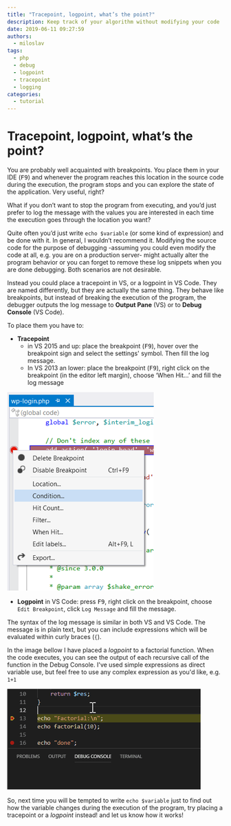 ```yaml
---
title: "Tracepoint, logpoint, what’s the point?"
description: Keep track of your algorithm without modifying your code
date: 2019-06-11 09:27:59
authors:
  - miloslav
tags:
  - php
  - debug
  - logpoint
  - tracepoint
  - logging
categories:
  - tutorial
---
```


# Tracepoint, logpoint, what’s the point?

You are probably well acquainted with breakpoints. You place them in your IDE (<kbd>F9</kbd>) and whenever the program reaches this location in the source code during the execution, the program stops and you can explore the state of the application. Very useful, right?

<!-- more -->

What if you don’t want to stop the program from executing, and you’d just prefer to log the message with the values you are interested in each time the execution goes through the location you want?

Quite often you’d just write `echo $variable` (or some kind of expression) and be done with it. In general, I wouldn’t recommend it. Modifying the source code for the purpose of debugging -assuming you could even modify the code at all, e.g. you are on a production server- might actually alter the program behavior or you can forget to remove these log snippets when you are done debugging. Both scenarios are not desirable.

Instead you could place a tracepoint in VS, or a logpoint in VS Code. They are named differently, but they are actually the same thing. They behave like breakpoints, but instead of breaking the execution of the program, the debugger outputs the log message to **Output Pane** (VS) or to **Debug Console** (VS Code).

To place them you have to:

* **Tracepoint** 
	* in VS 2015 and up: place the breakpoint (<kbd>F9</kbd>), hover over the breakpoint sign and select the settings' symbol. Then fill the log message.
	* In VS 2013 an lower: place the breakpoint (<kbd>F9</kbd>), right click on the breakpoint (in the editor left margin), choose ‘When Hit…’ and fill the log message

 ![Tracepoint in Visual Studio](imgs/breakpoints-menu.png)

* **Logpoint** in VS Code: press <kbd>F9</kbd>, right click on the breakpoint, choose `Edit Breakpoint`, click `Log Message` and fill the message.

The syntax of the log message is similar in both VS and VS Code. The message is in plain text, but you can include expressions which will be evaluated within curly braces (`{`).

In the image bellow I have placed a *logpoint* to a factorial function. When the code executes, you can see the output of each recursive call of the function in the Debug Console. I've used simple expressions as direct variable use, but feel free to use any complex expression as you'd like, e.g. `1+1`

![Logpoint in VS Code](imgs/logpoint.gif)

So, next time you will be tempted to write `echo $variable` just to find out how the variable changes during the execution of the program, try placing a tracepoint or a *logpoint* instead! and let us know how it works!
